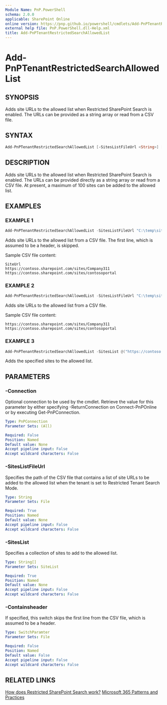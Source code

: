 ```yaml
---
Module Name: PnP.PowerShell
schema: 2.0.0
applicable: SharePoint Online
online version: https://pnp.github.io/powershell/cmdlets/Add-PnPTenantRestrictedSearchAllowedList.html
external help file: PnP.PowerShell.dll-Help.xml
title: Add-PnPTenantRestrictedSearchAllowedList
---
```

  
# Add-PnPTenantRestrictedSearchAllowedList

## SYNOPSIS
Adds site URLs to the allowed list when Restricted SharePoint Search is enabled. The URLs can be provided as a string array or read from a CSV file.

## SYNTAX

```powershell
Add-PnPTenantRestrictedSearchAllowedList [-SitesListFileUrl <String>] [-SitesList <String[]>] [-ContainsHeaders <SwitchParameter>] [-Connection <PnPConnection>] 
```

## DESCRIPTION

Adds site URLs to the allowed list when Restricted SharePoint Search is enabled. The URLs can be provided directly as a string array or read from a CSV file. At present, a maximum of 100 sites can be added to the allowed list.

## EXAMPLES

### EXAMPLE 1
```powershell
Add-PnPTenantRestrictedSearchAllowedList -SitesListFileUrl "C:\temp\sitelist.csv" -ContainsHeader
```

Adds site URLs to the allowed list from a CSV file. The first line, which is assumed to be a header, is skipped.

Sample CSV file content:

```csv
SiteUrl
https://contoso.sharepoint.com/sites/Company311
https://contoso.sharepoint.com/sites/contosoportal
```

### EXAMPLE 2
```powershell
Add-PnPTenantRestrictedSearchAllowedList -SitesListFileUrl "C:\temp\sitelist.csv" 
```

Adds site URLs to the allowed list from a CSV file.

Sample CSV file content:

```csv
https://contoso.sharepoint.com/sites/Company311
https://contoso.sharepoint.com/sites/contosoportal
```

### EXAMPLE 3
```powershell
Add-PnPTenantRestrictedSearchAllowedList -SitesList @("https://contoso.sharepoint.com/sites/Company311","https://contoso.sharepoint.com/sites/contosoportal")
```

Adds the specified sites to the allowed list.

## PARAMETERS

### -Connection
Optional connection to be used by the cmdlet. Retrieve the value for this parameter by either specifying -ReturnConnection on Connect-PnPOnline or by executing Get-PnPConnection.

```yaml
Type: PnPConnection
Parameter Sets: (All)

Required: False
Position: Named
Default value: None
Accept pipeline input: False
Accept wildcard characters: False
```

### -SitesListFileUrl
Specifies the path of the CSV file that contains a list of site URLs to be added to the allowed list when the tenant is set to Restricted Tenant Search Mode.

```yaml
Type: String
Parameter Sets: File

Required: True
Position: Named
Default value: None
Accept pipeline input: False
Accept wildcard characters: False
```

### -SitesList
Specifies a collection of sites to add to the allowed list.

```yaml
Type: String[]
Parameter Sets: SiteList

Required: True
Position: Named
Default value: None
Accept pipeline input: False
Accept wildcard characters: False
```

### -Containsheader

If specified, this switch skips the first line from the CSV file, which is assumed to be a header.

```yaml
Type: SwitchParamter
Parameter Sets: File

Required: False
Position: Named
Default value: False
Accept pipeline input: False
Accept wildcard characters: False
```

## RELATED LINKS

[How does Restricted SharePoint Search work?](https://learn.microsoft.com/sharepoint/restricted-sharepoint-search)
[Microsoft 365 Patterns and Practices](https://aka.ms/m365pnp)
